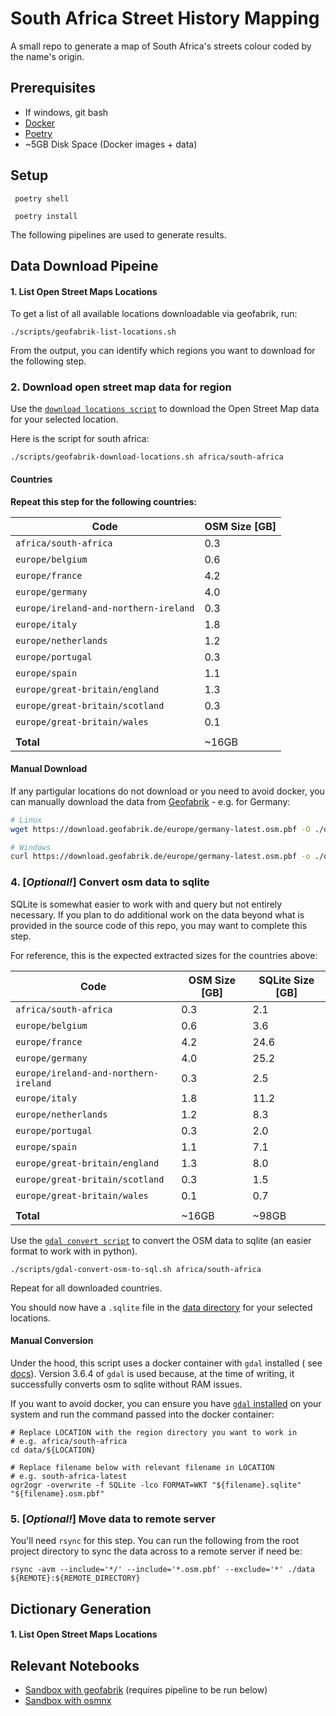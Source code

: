 # South Africa Street History Mapping

A small repo to generate a map of South Africa's streets colour coded by the name's origin.

## Prerequisites

* If windows, git bash
* [Docker](https://docs.docker.com/desktop/)
* [Poetry](https://python-poetry.org/docs/)
* ~5GB Disk Space (Docker images + data)

## Setup

```shell
 poetry shell
```

```shell
 poetry install
```

The following pipelines are used to generate results.

## Data Download Pipeine

#### 1. List Open Street Maps Locations

To get a list of all available locations downloadable via geofabrik, run:

```shell
./scripts/geofabrik-list-locations.sh
```

From the output, you can identify which regions you want to download for the following step.

### 2. Download open street map data for region

Use the [`download locations script`](./scripts/geofabrik-download-locations.sh) to download the Open Street Map data
for your selected location.

Here is the script for south africa:

```shell
./scripts/geofabrik-download-locations.sh africa/south-africa
```

#### Countries

**Repeat this step for the following countries:**

| Code                                  | OSM Size [GB] |
|---------------------------------------|---------------|
| `africa/south-africa`                 | 0.3           |
| `europe/belgium`                      | 0.6           |
| `europe/france`                       | 4.2           |
| `europe/germany`                      | 4.0           |
| `europe/ireland-and-northern-ireland` | 0.3           |
| `europe/italy`                        | 1.8           |
| `europe/netherlands`                  | 1.2           |
| `europe/portugal`                     | 0.3           |
| `europe/spain`                        | 1.1           |
| `europe/great-britain/england`        | 1.3           |
| `europe/great-britain/scotland`       | 0.3           |
| `europe/great-britain/wales`          | 0.1           |
|                                       |               |
| **Total**                             | ~16GB         |

#### Manual Download

If any partigular locations do not download or you need to avoid docker, you can manually download the data
from [Geofabrik](https://download.geofabrik.de/) - e.g. for Germany:

```bash
# Linux
wget https://download.geofabrik.de/europe/germany-latest.osm.pbf -O ./data/europe/germany

# Windows
curl https://download.geofabrik.de/europe/germany-latest.osm.pbf -o ./data/europe/germany
```

### 4. [*Optional!*] Convert osm data to sqlite

SQLite is somewhat easier to work with and query but not entirely necessary. If you plan to do additional work on the
data beyond what is provided in the source code of this repo, you may want to complete this step.

For reference, this is the expected extracted sizes for the countries above:

| Code                                  | OSM Size [GB] | SQLite Size [GB] |
|---------------------------------------|---------------|------------------|
| `africa/south-africa`                 | 0.3           | 2.1              |
| `europe/belgium`                      | 0.6           | 3.6              |
| `europe/france`                       | 4.2           | 24.6             |
| `europe/germany`                      | 4.0           | 25.2             |
| `europe/ireland-and-northern-ireland` | 0.3           | 2.5              |
| `europe/italy`                        | 1.8           | 11.2             |
| `europe/netherlands`                  | 1.2           | 8.3              |
| `europe/portugal`                     | 0.3           | 2.0              |
| `europe/spain`                        | 1.1           | 7.1              |
| `europe/great-britain/england`        | 1.3           | 8.0              |
| `europe/great-britain/scotland`       | 0.3           | 1.5              |
| `europe/great-britain/wales`          | 0.1           | 0.7              |
|                                       |               |                  |
| **Total**                             | ~16GB         | ~98GB            |

Use the [`gdal convert script`](./scripts/gdal-convert-osm-to-sql.sh) to convert the OSM data to sqlite (an easier
format to work with in python).

```shell
./scripts/gdal-convert-osm-to-sql.sh africa/south-africa
```

Repeat for all downloaded countries.

You should now have a `.sqlite` file in the [data directory](data) for your selected locations.

#### Manual Conversion

Under the hood, this script uses a docker container with `gdal` installed (
see [docs](https://github.com/OSGeo/gdal/tree/master/docker)). Version 3.6.4 of `gdal` is used because, at the time of
writing, it successfully converts osm to sqlite without RAM issues.

If you want to avoid docker, you can ensure you have [`gdal` installed](https://gdal.org/download.html) on your system
and run the command passed into the
docker container:

```shell
# Replace LOCATION with the region directory you want to work in
# e.g. africa/south-africa
cd data/${LOCATION}

# Replace filename below with relevant filename in LOCATION
# e.g. south-africa-latest
ogr2ogr -overwrite -f SQLite -lco FORMAT=WKT "${filename}.sqlite" "${filename}.osm.pbf"
```

### 5. [*Optional!*] Move data to remote server

You'll need `rsync` for this step.
You can run the following from the root project directory to sync the data across to
a remote server if need be:

```shell
rsync -avm --include='*/' --include='*.osm.pbf' --exclude='*' ./data ${REMOTE}:${REMOTE_DIRECTORY}
```

## Dictionary Generation

#### 1. List Open Street Maps Locations

## Relevant Notebooks

- [Sandbox with geofabrik](notebooks/geofabrik-sandbox.ipynb) (requires pipeline to be run below)
- [Sandbox with osmnx](notebooks/osmnx-sandbox.ipynb)
